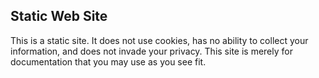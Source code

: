 
## Static Web Site
This is a static site. It does not use cookies, has no ability to collect your
information, and does not invade your privacy. This site is merely for 
documentation that you may use as you see fit.  
